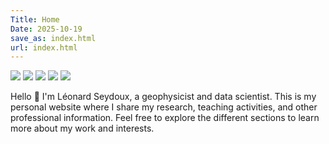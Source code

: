```yaml
---
Title: Home
Date: 2025-10-19
save_as: index.html
url: index.html
---
```


![](https://img.shields.io/badge/Welcome-brightgreen) ![](https://img.shields.io/badge/to-blue) ![](https://img.shields.io/badge/my-yellow) ![](https://img.shields.io/badge/site-orange) ![](https://img.shields.io/badge/!_-red)

Hello 👋 I'm Léonard Seydoux, a geophysicist and data scientist. This is my personal website where I share my research, teaching activities, and other professional information. Feel free to explore the different sections to learn more about my work and interests.

